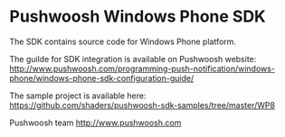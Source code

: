 Pushwoosh Windows Phone SDK
=====================

The SDK contains source code for Windows Phone platform.

The guilde for SDK integration is available on Pushwoosh website:  
http://www.pushwoosh.com/programming-push-notification/windows-phone/windows-phone-sdk-configuration-guide/

The sample project is available here:  
https://github.com/shaders/pushwoosh-sdk-samples/tree/master/WP8

Pushwoosh team
http://www.pushwoosh.com

